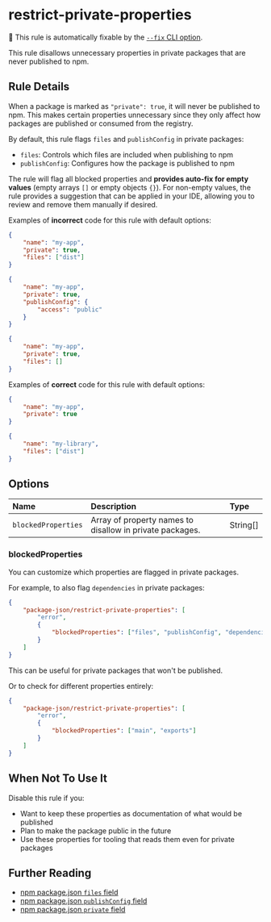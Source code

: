 # restrict-private-properties

🔧 This rule is automatically fixable by the [`--fix` CLI option](https://eslint.org/docs/latest/user-guide/command-line-interface#--fix).

<!-- end auto-generated rule header -->

This rule disallows unnecessary properties in private packages that are never published to npm.

## Rule Details

When a package is marked as `"private": true`, it will never be published to npm.
This makes certain properties unnecessary since they only affect how packages are published or consumed from the registry.

By default, this rule flags `files` and `publishConfig` in private packages:

- `files`: Controls which files are included when publishing to npm
- `publishConfig`: Configures how the package is published to npm

The rule will flag all blocked properties and **provides auto-fix for empty values** (empty arrays `[]` or empty objects `{}`).
For non-empty values, the rule provides a suggestion that can be applied in your IDE, allowing you to review and remove them manually if desired.

Examples of **incorrect** code for this rule with default options:

```json
{
	"name": "my-app",
	"private": true,
	"files": ["dist"]
}
```

```json
{
	"name": "my-app",
	"private": true,
	"publishConfig": {
		"access": "public"
	}
}
```

```json
{
	"name": "my-app",
	"private": true,
	"files": []
}
```

Examples of **correct** code for this rule with default options:

```json
{
	"name": "my-app",
	"private": true
}
```

```json
{
	"name": "my-library",
	"files": ["dist"]
}
```

## Options

<!-- begin auto-generated rule options list -->

| Name                | Description                                              | Type     |
| :------------------ | :------------------------------------------------------- | :------- |
| `blockedProperties` | Array of property names to disallow in private packages. | String[] |

<!-- end auto-generated rule options list -->

### blockedProperties

You can customize which properties are flagged in private packages.

For example, to also flag `dependencies` in private packages:

```json
{
	"package-json/restrict-private-properties": [
		"error",
		{
			"blockedProperties": ["files", "publishConfig", "dependencies"]
		}
	]
}
```

This can be useful for private packages that won't be published.

Or to check for different properties entirely:

```json
{
	"package-json/restrict-private-properties": [
		"error",
		{
			"blockedProperties": ["main", "exports"]
		}
	]
}
```

## When Not To Use It

Disable this rule if you:

- Want to keep these properties as documentation of what would be published
- Plan to make the package public in the future
- Use these properties for tooling that reads them even for private packages

## Further Reading

- [npm package.json `files` field](https://docs.npmjs.com/cli/v10/configuring-npm/package-json#files)
- [npm package.json `publishConfig` field](https://docs.npmjs.com/cli/v10/configuring-npm/package-json#publishconfig)
- [npm package.json `private` field](https://docs.npmjs.com/cli/v10/configuring-npm/package-json#private)
